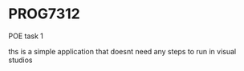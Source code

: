 # PROG7312
POE task 1 

ths is a simple application that doesnt need any steps to run in visual studios

